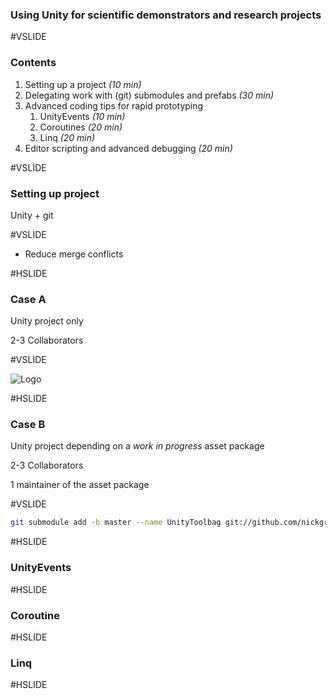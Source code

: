### Using Unity for scientific demonstrators and research projects

#VSLIDE

### Contents

1. Setting up a project _(10 min)_
2. Delegating work with (git) submodules and prefabs _(30 min)_
3. Advanced coding tips for rapid prototyping
    1. UnityEvents _(10 min)_
    2. Coroutines _(20 min)_
    3. Linq _(20 min)_
4. Editor scripting and advanced debugging _(20 min)_

#VSLIDE

### Setting up project

Unity + git

#VSLIDE

- Reduce merge conflicts

#HSLIDE

### Case A

Unity project only

2-3 Collaborators

#VSLIDE

![Logo](img/repo_case_a.jpg)

#HSLIDE

### Case B

Unity project depending on a _work in progress_ asset package

2-3 Collaborators

1 maintainer of the asset package 

#VSLIDE

```bash
git submodule add -b master --name UnityToolbag git://github.com/nickgravelyn/UnityToolbag.git ResearchDemonstrator/Assets/UnityToolbag 

```


#HSLIDE 




### UnityEvents

#HSLIDE

### Coroutine

#HSLIDE

### Linq

#HSLIDE



###